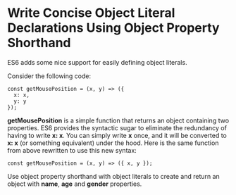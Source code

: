 # Write Concise Object Literal Declarations Using Object Property Shorthand

ES6 adds some nice support for easily defining object literals.

Consider the following code:

~~~
const getMousePosition = (x, y) => ({
  x: x,
  y: y
});
~~~

**getMousePosition** is a simple function that returns an object containing two properties. ES6 provides the syntactic sugar to eliminate the redundancy of having to write **x: x**. You can simply write **x** once, and it will be converted to **x: x** (or something equivalent) under the hood. Here is the same function from above rewritten to use this new syntax:

~~~
const getMousePosition = (x, y) => ({ x, y });
~~~

Use object property shorthand with object literals to create and return an object with **name**, **age** and **gender** properties.